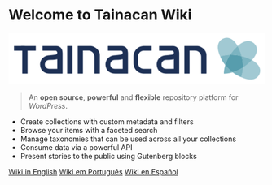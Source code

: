 # Welcome to Tainacan Wiki

![logo](_assets/images/logo_tainacan.png)

> An **open source**, **powerful** and **flexible** repository platform for _WordPress_.

- Create collections with custom metadata and filters
- Browse your items with a faceted search
- Manage taxonomies that can be used across all your collections
- Consume data via a powerful API
- Present stories to the public using Gutenberg blocks

[Wiki in English](/README#tainacan-wiki)
[Wiki em Português](/pt-br/README#wiki-do-tainacan)
[Wiki en Español](/es-mx/README#wiki-de-tainacan)
